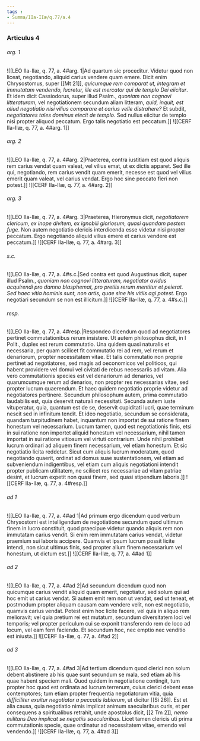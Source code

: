 ```yaml
---
tags : 
- Summa/IIa-IIæ/q.77/a.4
---
```


### Articulus 4

###### arg. 1
![[LEO IIa-IIæ, q. 77, a. 4#arg. 1|Ad quartum sic proceditur. Videtur quod non liceat, negotiando, aliquid carius vendere quam emere. Dicit enim Chrysostomus, super [[Mt 21]], *quicumque rem comparat ut, integram et immutatam vendendo, lucretur, ille est mercator qui de templo Dei eiicitur*. Et idem dicit Cassiodorus, super illud Psalm., *quoniam non cognovi litteraturam*, vel negotiationem secundum aliam litteram, *quid, inquit, est aliud negotiatio nisi vilius comparare et carius velle distrahere?* Et subdit, *negotiatores tales dominus eiecit de templo*. Sed nullus eiicitur de templo nisi propter aliquod peccatum. Ergo talis negotiatio est peccatum.]]
![[CERF IIa-IIæ, q. 77, a. 4#arg. 1]]

###### arg. 2
![[LEO IIa-IIæ, q. 77, a. 4#arg. 2|Praeterea, contra iustitiam est quod aliquis rem carius vendat quam valeat, vel vilius emat, ut ex dictis apparet. Sed ille qui, negotiando, rem carius vendit quam emerit, necesse est quod vel vilius emerit quam valeat, vel carius vendat. Ergo hoc sine peccato fieri non potest.]]
![[CERF IIa-IIæ, q. 77, a. 4#arg. 2]]

###### arg. 3
![[LEO IIa-IIæ, q. 77, a. 4#arg. 3|Praeterea, Hieronymus dicit, *negotiatorem clericum, ex inope divitem, ex ignobili gloriosum, quasi quandam pestem fuge*. Non autem negotiatio clericis interdicenda esse videtur nisi propter peccatum. Ergo negotiando aliquid vilius emere et carius vendere est peccatum.]]
![[CERF IIa-IIæ, q. 77, a. 4#arg. 3]]

###### s.c.
![[LEO IIa-IIæ, q. 77, a. 4#s.c.|Sed contra est quod Augustinus dicit, super illud Psalm., *quoniam non cognovi litteraturam, negotiator avidus acquirendi pro damno blasphemat, pro pretiis rerum mentitur et peierat. Sed haec vitia hominis sunt, non artis, quae sine his vitiis agi potest*. Ergo negotiari secundum se non est illicitum.]]
![[CERF IIa-IIæ, q. 77, a. 4#s.c.]]

###### resp.
![[LEO IIa-IIæ, q. 77, a. 4#resp.|Respondeo dicendum quod ad negotiatores pertinet commutationibus rerum insistere. Ut autem philosophus dicit, in I Polit., duplex est rerum commutatio. Una quidem quasi naturalis et necessaria, per quam scilicet fit commutatio rei ad rem, vel rerum et denariorum, propter necessitatem vitae. Et talis commutatio non proprie pertinet ad negotiatores, sed magis ad oeconomicos vel politicos, qui habent providere vel domui vel civitati de rebus necessariis ad vitam. Alia vero commutationis species est vel denariorum ad denarios, vel quarumcumque rerum ad denarios, non propter res necessarias vitae, sed propter lucrum quaerendum. Et haec quidem negotiatio proprie videtur ad negotiatores pertinere. Secundum philosophum autem, prima commutatio laudabilis est, quia deservit naturali necessitati. Secunda autem iuste vituperatur, quia, quantum est de se, deservit cupiditati lucri, quae terminum nescit sed in infinitum tendit. Et ideo negotiatio, secundum se considerata, quandam turpitudinem habet, inquantum non importat de sui ratione finem honestum vel necessarium. Lucrum tamen, quod est negotiationis finis, etsi in sui ratione non importet aliquid honestum vel necessarium, nihil tamen importat in sui ratione vitiosum vel virtuti contrarium. Unde nihil prohibet lucrum ordinari ad aliquem finem necessarium, vel etiam honestum. Et sic negotiatio licita reddetur. Sicut cum aliquis lucrum moderatum, quod negotiando quaerit, ordinat ad domus suae sustentationem, vel etiam ad subveniendum indigentibus, vel etiam cum aliquis negotiationi intendit propter publicam utilitatem, ne scilicet res necessariae ad vitam patriae desint, et lucrum expetit non quasi finem, sed quasi stipendium laboris.]]
![[CERF IIa-IIæ, q. 77, a. 4#resp.]]

###### ad 1
![[LEO IIa-IIæ, q. 77, a. 4#ad 1|Ad primum ergo dicendum quod verbum Chrysostomi est intelligendum de negotiatione secundum quod ultimum finem in lucro constituit, quod praecipue videtur quando aliquis rem non immutatam carius vendit. Si enim rem immutatam carius vendat, videtur praemium sui laboris accipere. Quamvis et ipsum lucrum possit licite intendi, non sicut ultimus finis, sed propter alium finem necessarium vel honestum, ut dictum est.]]
![[CERF IIa-IIæ, q. 77, a. 4#ad 1]]

###### ad 2
![[LEO IIa-IIæ, q. 77, a. 4#ad 2|Ad secundum dicendum quod non quicumque carius vendit aliquid quam emerit, negotiatur, sed solum qui ad hoc emit ut carius vendat. Si autem emit rem non ut vendat, sed ut teneat, et postmodum propter aliquam causam eam vendere velit, non est negotiatio, quamvis carius vendat. Potest enim hoc licite facere, vel quia in aliquo rem melioravit; vel quia pretium rei est mutatum, secundum diversitatem loci vel temporis; vel propter periculum cui se exponit transferendo rem de loco ad locum, vel eam ferri faciendo. Et secundum hoc, nec emptio nec venditio est iniusta.]]
![[CERF IIa-IIæ, q. 77, a. 4#ad 2]]

###### ad 3
![[LEO IIa-IIæ, q. 77, a. 4#ad 3|Ad tertium dicendum quod clerici non solum debent abstinere ab his quae sunt secundum se mala, sed etiam ab his quae habent speciem mali. Quod quidem in negotiatione contingit, tum propter hoc quod est ordinata ad lucrum terrenum, cuius clerici debent esse contemptores; tum etiam propter frequentia negotiatorum vitia, quia *difficiliter exuitur negotiator a peccatis labiorum*, ut dicitur [[Si 26]]. Est et alia causa, quia negotiatio nimis implicat animum saecularibus curis, et per consequens a spiritualibus retrahit, unde apostolus dicit, [[2 Tm 2]], *nemo militans Deo implicat se negotiis saecularibus*. Licet tamen clericis uti prima commutationis specie, quae ordinatur ad necessitatem vitae, emendo vel vendendo.]]
![[CERF IIa-IIæ, q. 77, a. 4#ad 3]]

